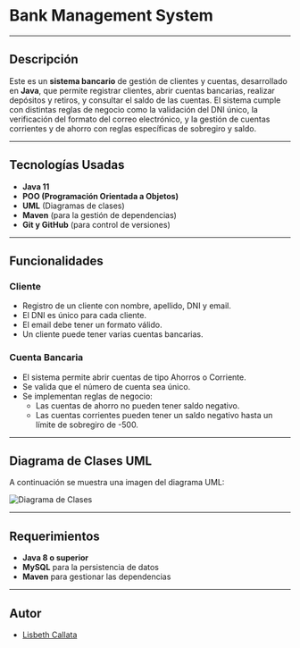 # **Bank Management System**

---

## Descripción

Este es un **sistema bancario** de gestión de clientes y cuentas, desarrollado en **Java**, que permite registrar clientes, abrir cuentas bancarias, realizar depósitos y retiros, y consultar el saldo de las cuentas. 
El sistema cumple con distintas reglas de negocio como la validación del DNI único, la verificación del formato del correo electrónico, y la gestión de cuentas corrientes y de ahorro con reglas específicas de sobregiro y saldo.

---

## **Tecnologías Usadas**

- **Java 11**
- **POO (Programación Orientada a Objetos)**
- **UML** (Diagramas de clases)
- **Maven** (para la gestión de dependencias)
- **Git y GitHub** (para control de versiones)

---

## **Funcionalidades**

### Cliente

- Registro de un cliente con nombre, apellido, DNI y email.
- El DNI es único para cada cliente.
- El email debe tener un formato válido.
- Un cliente puede tener varias cuentas bancarias.

### Cuenta Bancaria

- El sistema permite abrir cuentas de tipo Ahorros o Corriente.
- Se valida que el número de cuenta sea único.
- Se implementan reglas de negocio:
  - Las cuentas de ahorro no pueden tener saldo negativo.
  - Las cuentas corrientes pueden tener un saldo negativo hasta un límite de sobregiro de -500.

---

## **Diagrama de Clases UML**

A continuación se muestra una imagen del diagrama UML:

![Diagrama de Clases](https://github.com/user-attachments/assets/0708d417-4b61-4951-8c29-00441e3e63ea)  

---

## **Requerimientos**

- **Java 8 o superior**
- **MySQL** para la persistencia de datos
- **Maven** para gestionar las dependencias

---

## **Autor**

- [Lisbeth Callata](https://github.com/lisbeth-callata)
